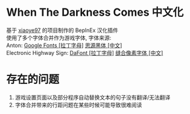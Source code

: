 # When The Darkness Comes 中文化
基于 [xiaoye97](https://github.com/xiaoye97/I18NFont4UnityGame) 的项目制作的 BeplnEx 汉化插件  
使用了多个字体合并作为游戏字体, 字体来源:  
Anton: [Google Fonts \[拉丁字母\]](https://fonts.google.com/specimen/Anton) [思源黑体 \[中文\]](https://github.com/adobe-fonts/source-han-sans)  
Electronic Highway Sign: [DaFont \[拉丁字母\]](https://www.dafont.com/electronic-highway-sign.font) [缝合像素字体 \[中文\]](https://github.com/TakWolf/fusion-pixel-font)

# 存在的问题
  1. 游戏设置页面以及部分程序自动替换文本的句子没有翻译/无法翻译
  2. 字体合并带来的行距问题在某些时候可能导致很难阅读
